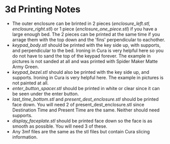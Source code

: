 # 3d Printing Notes

- The outer enclosure can be brinted in 2 pieces (_enclosure_left.stl, enclosure_right.stl_) or 1 piece (_enclosure_one_piece.stl_) if you have a large enough bed. The 2 pieces can be printed at the same time if you arrage them with the top down and the 'fins' perpendicular to eachother.
- _keypad_body.stl_ should be printed with the key side up, with supports, and perpendicular to the bed. Ironing in Cura is very helpful here so you do not have to sand the top of the keypad forever. The example in pictures is not sanded at all and was printed with Spider Maker Matte Army Green.
- _keypad_bezel.stl_ should also be printed with the key side up, and supports. Ironing in Cura is very helpful here. The example in pictures is not painted at all.
- _enter_button_spacer.stl_ should be printed in white or clear since it can be seen under the enter button.
- _last_time_bottom.stl_ and _present_dest_enclosure.stl_ should be printed face down. You will need 2 of present_dest_enclosure.stl since Destination Time and Present Time are the same. Neither should need supports.
- _display_faceplate.stl_ should be printed face down so the face is as smooth as possible. You will need 3 of these.
- Any 3mf files are the same as the stl files but contain Cura slicing information.
